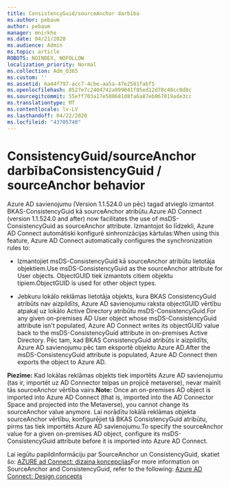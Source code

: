 ```yaml
---
title: ConsistencyGuid/sourceAnchor darbība
ms.author: pebaum
author: pebaum
manager: mnirkhe
ms.date: 04/21/2020
ms.audience: Admin
ms.topic: article
ROBOTS: NOINDEX, NOFOLLOW
localization_priority: Normal
ms.collection: Adm_O365
ms.custom: ''
ms.assetid: 6a44f797-acc7-4cbe-aa5a-47e2581fabf5
ms.openlocfilehash: 8527e7c2404742a999041f85ed12d78c48cc0d8c
ms.sourcegitcommit: 55eff703a17e500681d8fa6a87eb067019ade3cc
ms.translationtype: MT
ms.contentlocale: lv-LV
ms.lasthandoff: 04/22/2020
ms.locfileid: "43705740"
---
```

# <a name="consistencyguid--sourceanchor-behavior"></a><span data-ttu-id="1d0f0-102">ConsistencyGuid/sourceAnchor darbība</span><span class="sxs-lookup"><span data-stu-id="1d0f0-102">ConsistencyGuid / sourceAnchor behavior</span></span>

<span data-ttu-id="1d0f0-103">Azure AD savienojumu (Version 1.1.524.0 un pēc) tagad atvieglo izmantot BKAS-ConsistencyGuid kā sourceAnchor atribūtu.</span><span class="sxs-lookup"><span data-stu-id="1d0f0-103">Azure AD Connect (version 1.1.524.0 and after) now facilitates the use of msDS-ConsistencyGuid as sourceAnchor attribute.</span></span> <span data-ttu-id="1d0f0-104">Izmantojot šo līdzekli, Azure AD Connect automātiski konfigurē sinhronizācijas kārtulas:</span><span class="sxs-lookup"><span data-stu-id="1d0f0-104">When using this feature, Azure AD Connect automatically configures the synchronization rules to:</span></span>
  
- <span data-ttu-id="1d0f0-105">Izmantojiet msDS-ConsistencyGuid kā sourceAnchor atribūtu lietotāja objektiem.</span><span class="sxs-lookup"><span data-stu-id="1d0f0-105">Use msDS-ConsistencyGuid as the sourceAnchor attribute for User objects.</span></span> <span data-ttu-id="1d0f0-106">ObjectGUID tiek izmantots citiem objektu tipiem.</span><span class="sxs-lookup"><span data-stu-id="1d0f0-106">ObjectGUID is used for other object types.</span></span>
    
- <span data-ttu-id="1d0f0-107">Jebkuru lokālo reklāmas lietotāja objekts, kura BKAS ConsistencyGuid atribūts nav aizpildīts, Azure AD savienojumu raksta objectGUID vērtību atpakaļ uz lokālo Active Directory atribūtu msDS-ConsistencyGuid.</span><span class="sxs-lookup"><span data-stu-id="1d0f0-107">For any given on-premises AD User object whose msDS-ConsistencyGuid attribute isn't populated, Azure AD Connect writes its objectGUID value back to the msDS-ConsistencyGuid attribute in on-premises Active Directory.</span></span> <span data-ttu-id="1d0f0-108">Pēc tam, kad BKAS ConsistencyGuid atribūts ir aizpildīts, Azure AD savienojumu pēc tam eksportē objektu Azure AD.</span><span class="sxs-lookup"><span data-stu-id="1d0f0-108">After the msDS-ConsistencyGuid attribute is populated, Azure AD Connect then exports the object to Azure AD.</span></span>
    
 <span data-ttu-id="1d0f0-109">**Piezīme:** Kad lokālas reklāmas objekts tiek importēts Azure AD savienojumu (tas ir, importēt uz AD Connector telpas un projicē metaverse), nevar mainīt tās sourceAnchor vērtība vairs.</span><span class="sxs-lookup"><span data-stu-id="1d0f0-109">**Note:** Once an on-premises AD object is imported into Azure AD Connect (that is, imported into the AD Connector Space and projected into the Metaverse), you cannot change its sourceAnchor value anymore.</span></span> <span data-ttu-id="1d0f0-110">Lai norādītu lokālā reklāmas objekta sourceAnchor vērtību, konfigurējiet tā BKAS ConsistencyGuid atribūtu, pirms tas tiek importēts Azure AD savienojumu.</span><span class="sxs-lookup"><span data-stu-id="1d0f0-110">To specify the sourceAnchor value for a given on-premises AD object, configure its msDS-ConsistencyGuid attribute before it is imported into Azure AD Connect.</span></span> 
  
<span data-ttu-id="1d0f0-111">Lai iegūtu papildinformāciju par SourceAnchor un ConsistencyGuid, skatiet šo: [AZURE ad Connect: dizaina koncepcijas](https://docs.microsoft.com/azure/active-directory/connect/active-directory-aadconnect-design-concepts)</span><span class="sxs-lookup"><span data-stu-id="1d0f0-111">For more information on SourceAnchor and ConsistencyGuid, refer to the following: [Azure AD Connect: Design concepts](https://docs.microsoft.com/azure/active-directory/connect/active-directory-aadconnect-design-concepts)</span></span>
  

